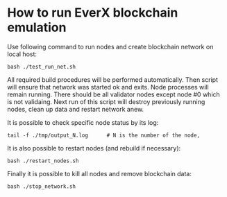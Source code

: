 # How to run EverX blockchain emulation

Use following command to run nodes and create blockchain network on local host:

```
bash ./test_run_net.sh
```

All required build procedures will be performed automatically. Then script will ensure that network was started ok and exits. Node processes will remain running. There should be all validator nodes except node #0 which is not validaing. Next run of this script will destroy previously running nodes, clean up data and restart network anew.

It is possible to check specific node status by its log:
                                                             
```
tail -f ./tmp/output_N.log      # N is the number of the node, 
```

It is also possible to restart nodes (and rebuild if necessary):

```
bash ./restart_nodes.sh
```                                                                                                                                                                

Finally it is possible to kill all nodes and remove blockchain data:

```
bash ./stop_network.sh
```                                                                                                                                                                  
                                                                   